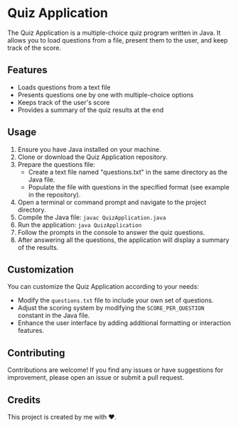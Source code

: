 # Quiz Application
The Quiz Application is a multiple-choice quiz program written in Java. It allows you to load questions from a file, present them to the user, and keep track of the score.

## Features
- Loads questions from a text file
- Presents questions one by one with multiple-choice options
- Keeps track of the user's score
- Provides a summary of the quiz results at the end

## Usage
1. Ensure you have Java installed on your machine.
2. Clone or download the Quiz Application repository.
3. Prepare the questions file:
   - Create a text file named "questions.txt" in the same directory as the Java file.
   - Populate the file with questions in the specified format (see example in the repository).
4. Open a terminal or command prompt and navigate to the project directory.
5. Compile the Java file:
```javac QuizApplication.java```
6. Run the application:
```java QuizApplication```
7. Follow the prompts in the console to answer the quiz questions.
8. After answering all the questions, the application will display a summary of the results.

## Customization
You can customize the Quiz Application according to your needs:
- Modify the `questions.txt` file to include your own set of questions.
- Adjust the scoring system by modifying the `SCORE_PER_QUESTION` constant in the Java file.
- Enhance the user interface by adding additional formatting or interaction features.

## Contributing
Contributions are welcome! If you find any issues or have suggestions for improvement, please open an issue or submit a pull request.

## Credits
This project is created by me with ❤️.
